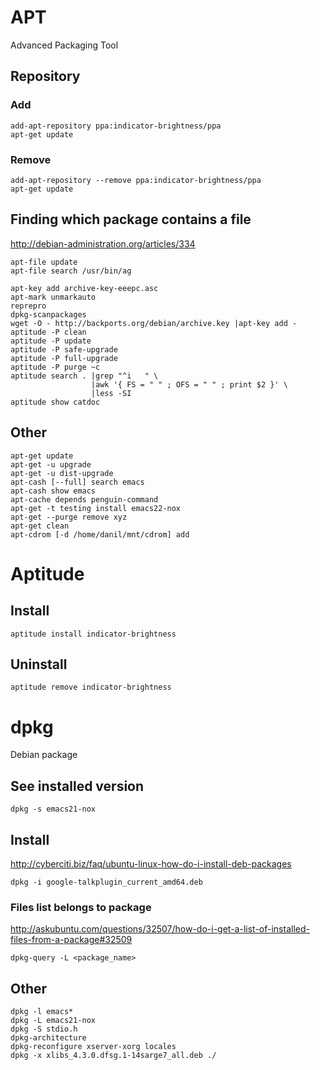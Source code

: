<!-- -*- coding: utf-8-unix; -*-
     Danil Kutkevich's reference cards <http://kutkevich.org/rc>.
     Copyright (C) 2007, 2008, 2009, 2010 Danil Kutkevich <danil@kutkevich.org>

     This reference cards is licensed under the Creative Commons
     Attribution-Share Alike 3.0 Unported License. To view a copy of this
     license, see the COPYING file or visit
     <http://creativecommons.org/licenses/by-sa/3.0/> or send a letter to
     Creative Commons, 171 Second Street, Suite 300, San Francisco,
     California, 94105, USA. -->

APT
===

Advanced Packaging Tool

Repository
----------

### Add

    add-apt-repository ppa:indicator-brightness/ppa
    apt-get update

### Remove

    add-apt-repository --remove ppa:indicator-brightness/ppa
    apt-get update

Finding which package contains a file
--------------------------------------

<http://debian-administration.org/articles/334>

    apt-file update
    apt-file search /usr/bin/ag

    apt-key add archive-key-eeepc.asc
    apt-mark unmarkauto
    reprepro
    dpkg-scanpackages
    wget -O - http://backports.org/debian/archive.key |apt-key add -
    aptitude -P clean
    aptitude -P update
    aptitude -P safe-upgrade
    aptitude -P full-upgrade
    aptitude -P purge ~c
    aptitude search . |grep "^i   " \
                      |awk '{ FS = " " ; OFS = " " ; print $2 }' \
                      |less -SI
    aptitude show catdoc

Other
-----

    apt-get update
    apt-get -u upgrade
    apt-get -u dist-upgrade
    apt-cash [--full] search emacs
    apt-cash show emacs
    apt-cache depends penguin-command
    apt-get -t testing install emacs22-nox
    apt-get --purge remove xyz
    apt-get clean
    apt-cdrom [-d /home/danil/mnt/cdrom] add

Aptitude
========

Install
-------

    aptitude install indicator-brightness

Uninstall
---------

    aptitude remove indicator-brightness

dpkg
====

Debian package

See installed version
---------------------

    dpkg -s emacs21-nox

Install
-------

<http://cyberciti.biz/faq/ubuntu-linux-how-do-i-install-deb-packages>

    dpkg -i google-talkplugin_current_amd64.deb

### Files list belongs to package

<http://askubuntu.com/questions/32507/how-do-i-get-a-list-of-installed-files-from-a-package#32509>

    dpkg-query -L <package_name>

Other
-----

    dpkg -l emacs*
    dpkg -L emacs21-nox
    dpkg -S stdio.h
    dpkg-architecture
    dpkg-reconfigure xserver-xorg locales
    dpkg -x xlibs_4.3.0.dfsg.1-14sarge7_all.deb ./
